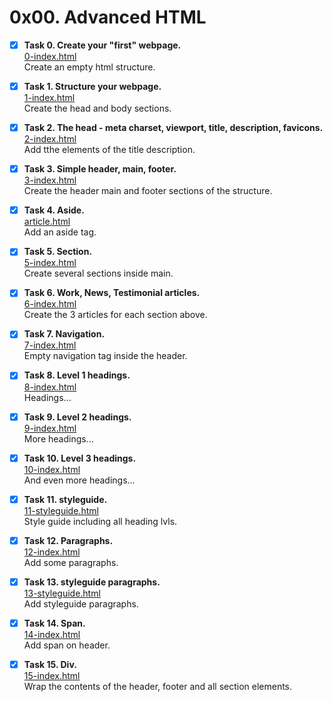 # 0x00. Advanced HTML #
- [x] **Task 0. Create your "first" webpage.**\
[0-index.html](https://github.com/DiegoCol93/holbertonschool-web_front_end/blob/main/0x00-html_advanced/0-index.html)\
Create an empty html structure.

- [x] **Task 1. Structure your webpage.**\
[1-index.html](https://github.com/DiegoCol93/holbertonschool-web_front_end/blob/main/0x00-html_advanced/1-index.html)\
Create the head and body sections.

- [x] **Task 2. The head - meta charset, viewport, title, description, favicons.**\
[2-index.html](https://github.com/DiegoCol93/holbertonschool-web_front_end/blob/main/0x00-html_advanced/2-index.html)\
Add tthe elements of the title description.

- [x] **Task 3. Simple header, main, footer.**\
[3-index.html](https://github.com/DiegoCol93/holbertonschool-web_front_end/blob/main/0x00-html_advanced/3-index.html)\
Create the header main and footer sections of the structure.

- [x] **Task 4. Aside.**\
[article.html](https://github.com/DiegoCol93/holbertonschool-web_front_end/blob/main/0x00-html_advanced/article.html)\
Add an aside tag.

- [x] **Task 5. Section.**\
[5-index.html](https://github.com/DiegoCol93/holbertonschool-web_front_end/blob/main/0x00-html_advanced/5-index.html)\
Create several sections inside main.

- [x] **Task 6. Work, News, Testimonial articles.**\
[6-index.html](https://github.com/DiegoCol93/holbertonschool-web_front_end/blob/main/0x00-html_advanced/6-index.html)\
Create the 3 articles for each section above.

- [x] **Task 7. Navigation.**\
[7-index.html](https://github.com/DiegoCol93/holbertonschool-web_front_end/blob/main/0x00-html_advanced/7-index.html)\
Empty navigation tag inside the header.

- [x] **Task 8. Level 1 headings.**\
[8-index.html](https://github.com/DiegoCol93/holbertonschool-web_front_end/blob/main/0x00-html_advanced/8-index.html)\
Headings...

- [x] **Task 9. Level 2 headings.**\
[9-index.html](https://github.com/DiegoCol93/holbertonschool-web_front_end/blob/main/0x00-html_advanced/9-index.html)\
More headings...

- [x] **Task 10. Level 3 headings.**\
[10-index.html](https://github.com/DiegoCol93/holbertonschool-web_front_end/blob/main/0x00-html_advanced/10-index.html)\
And even more headings...

- [x] **Task 11. styleguide.**\
[11-styleguide.html](https://github.com/DiegoCol93/holbertonschool-web_front_end/blob/main/0x00-html_advanced/11-styleguide.html)\
Style guide including all heading lvls.

- [x] **Task 12. Paragraphs.**\
[12-index.html](https://github.com/DiegoCol93/holbertonschool-web_front_end/blob/main/0x00-html_advanced/12-index.html)\
Add some paragraphs.

- [x] **Task 13. styleguide paragraphs.**\
[13-styleguide.html](https://github.com/DiegoCol93/holbertonschool-web_front_end/blob/main/0x00-html_advanced/13-styleguide.html)\
Add styleguide paragraphs.

- [x] **Task 14. Span.**\
[14-index.html](https://github.com/DiegoCol93/holbertonschool-web_front_end/blob/main/0x00-html_advanced/14-index.html)\
Add span on header.

- [x] **Task 15. Div.**\
[15-index.html](https://github.com/DiegoCol93/holbertonschool-web_front_end/blob/main/0x00-html_advanced/15-index.html)\
Wrap the contents of the header, footer and all section elements.
